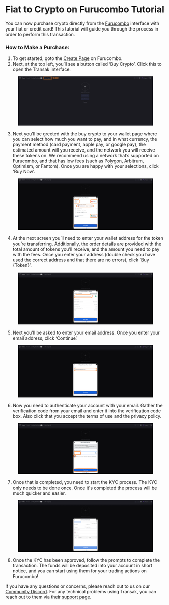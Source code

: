 # Fiat to Crypto on Furucombo Tutorial

You can now purchase crypto directly from the [Furucombo](https://furucombo.app/) interface with your fiat or credit card! This tutorial will guide you through the process in order to perform this transaction.

### &#x20;How to Make a Purchase:

1. To get started, goto the [Create Page](https://furucombo.app/combo) on Furucombo.
2. Next, at the top left, you’ll see a button called ‘Buy Crypto’. Click this to open the Transak interface.

<figure><img src="../../.gitbook/assets/transak 1.png" alt=""><figcaption></figcaption></figure>

3. Next you’ll be greeted with the buy crypto to your wallet page where you can select how much you want to pay, and in what currency, the payment method (card payment, apple pay, or google pay), the estimated amount will you receive, and the network you will receive these tokens on. We recommend using a network that’s supported on Furucombo, and that has low fees (such as Polygon, Arbitrum, Optimism, or Fantom). Once you are happy with your selections, click ‘Buy Now’.

<figure><img src="../../.gitbook/assets/transak 2.png" alt=""><figcaption></figcaption></figure>

4. At the next screen you’ll need to enter your wallet address for the token you’re transferring. Additionally, the order details are provided with the total amount of tokens you’ll receive, and the amount you need to pay with the fees. Once you enter your address (double check you have used the correct address and that there are no errors), click ‘Buy {Token}’.

<figure><img src="../../.gitbook/assets/transak 3.png" alt=""><figcaption></figcaption></figure>

5. Next you’ll be asked to enter your email address. Once you enter your email address, click ‘Continue’.

<figure><img src="../../.gitbook/assets/transak 4.png" alt=""><figcaption></figcaption></figure>

6. Now you need to authenticate your account with your email. Gather the verification code from your email and enter it into the verification code box. Also click that you accept the terms of use and the privacy policy.

<figure><img src="../../.gitbook/assets/transak 5.png" alt=""><figcaption></figcaption></figure>

7. Once that is completed, you need to start the KYC process. The KYC only needs to be done once. Once it's completed the process will be much quicker and easier.

<figure><img src="../../.gitbook/assets/transak 6.png" alt=""><figcaption></figcaption></figure>

8. Once the KYC has been approved, follow the prompts to complete the transaction. The funds will be deposited into your account in short notice, and you can start using them for your trading actions on Furucombo!



If you have any questions or concerns, please reach out to us on our [Community Discord](https://go.furucombo.app/Discord). For any technical problems using Transak, you can reach out to them via their [support page](https://support.transak.com/en/).
